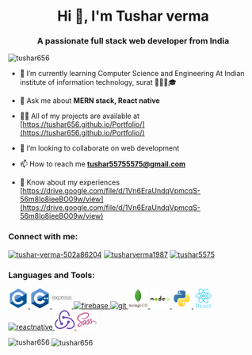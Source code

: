 <h1 align="center">Hi 👋, I'm Tushar verma</h1>
<h3 align="center">A passionate full stack web developer from India</h3>

<p align="left"> <img src="https://komarev.com/ghpvc/?username=tushar656&label=Profile%20views&color=0e75b6&style=flat" alt="tushar656" /> </p>

- 🌱 I’m currently learning Computer Science and Engineering At Indian institute of information technology, surat 👨🏻‍🎓🎓

- 💬 Ask me about **MERN stack, React native**

- 👨‍💻 All of my projects are available at [https://tushar656.github.io/Portfolio/](https://tushar656.github.io/Portfolio/)

- 💞️ I’m looking to collaborate on web development

- 📫 How to reach me **tushar55755575@gmail.com**

- 📄 Know about my experiences [https://drive.google.com/file/d/1Vn6EraUndqVpmcqS-56m8Io8ieeBO09w/view](https://drive.google.com/file/d/1Vn6EraUndqVpmcqS-56m8Io8ieeBO09w/view)

<h3 align="left">Connect with me:</h3>
<p align="left">
<a href="https://linkedin.com/in/tushar-verma-502a86204" target="blank"><img align="center" src="https://raw.githubusercontent.com/rahuldkjain/github-profile-readme-generator/master/src/images/icons/Social/linked-in-alt.svg" alt="tushar-verma-502a86204" height="30" width="40" /></a>
<a href="https://instagram.com/tusharverma1987" target="blank"><img align="center" src="https://raw.githubusercontent.com/rahuldkjain/github-profile-readme-generator/master/src/images/icons/Social/instagram.svg" alt="tusharverma1987" height="30" width="40" /></a>
<a href="https://www.codechef.com/users/tushar5575" target="blank"><img align="center" src="https://cdn.jsdelivr.net/npm/simple-icons@3.1.0/icons/codechef.svg" alt="tushar5575" height="30" width="40" /></a>
</p>

<h3 align="left">Languages and Tools:</h3>
<p align="left"> <a href="https://www.cprogramming.com/" target="_blank" rel="noreferrer"> <img src="https://raw.githubusercontent.com/devicons/devicon/master/icons/c/c-original.svg" alt="c" width="40" height="40"/> </a> <a href="https://www.w3schools.com/cpp/" target="_blank" rel="noreferrer"> <img src="https://raw.githubusercontent.com/devicons/devicon/master/icons/cplusplus/cplusplus-original.svg" alt="cplusplus" width="40" height="40"/> </a> <a href="https://expressjs.com" target="_blank" rel="noreferrer"> <img src="https://raw.githubusercontent.com/devicons/devicon/master/icons/express/express-original-wordmark.svg" alt="express" width="40" height="40"/> </a> <a href="https://firebase.google.com/" target="_blank" rel="noreferrer"> <img src="https://www.vectorlogo.zone/logos/firebase/firebase-icon.svg" alt="firebase" width="40" height="40"/> </a> <a href="https://git-scm.com/" target="_blank" rel="noreferrer"> <img src="https://www.vectorlogo.zone/logos/git-scm/git-scm-icon.svg" alt="git" width="40" height="40"/> </a> <a href="https://www.mongodb.com/" target="_blank" rel="noreferrer"> <img src="https://raw.githubusercontent.com/devicons/devicon/master/icons/mongodb/mongodb-original-wordmark.svg" alt="mongodb" width="40" height="40"/> </a> <a href="https://nodejs.org" target="_blank" rel="noreferrer"> <img src="https://raw.githubusercontent.com/devicons/devicon/master/icons/nodejs/nodejs-original-wordmark.svg" alt="nodejs" width="40" height="40"/> </a> <a href="https://www.python.org" target="_blank" rel="noreferrer"> <img src="https://raw.githubusercontent.com/devicons/devicon/master/icons/python/python-original.svg" alt="python" width="40" height="40"/> </a> <a href="https://reactjs.org/" target="_blank" rel="noreferrer"> <img src="https://raw.githubusercontent.com/devicons/devicon/master/icons/react/react-original-wordmark.svg" alt="react" width="40" height="40"/> </a> <a href="https://reactnative.dev/" target="_blank" rel="noreferrer"> <img src="https://reactnative.dev/img/header_logo.svg" alt="reactnative" width="40" height="40"/> </a> <a href="https://redux.js.org" target="_blank" rel="noreferrer"> <img src="https://raw.githubusercontent.com/devicons/devicon/master/icons/redux/redux-original.svg" alt="redux" width="40" height="40"/> </a> <a href="https://sass-lang.com" target="_blank" rel="noreferrer"> <img src="https://raw.githubusercontent.com/devicons/devicon/master/icons/sass/sass-original.svg" alt="sass" width="40" height="40"/> </a> </p>

<p><img align="left" src="https://github-readme-stats.vercel.app/api/top-langs?username=tushar656&show_icons=true&locale=en&layout=compact" alt="tushar656" /></p>

<p>&nbsp;<img align="center" src="https://github-readme-stats.vercel.app/api?username=tushar656&show_icons=true&locale=en" alt="tushar656" /></p>

<!---
Tushar656/Tushar656 is a ✨ special ✨ repository because its `README.md` (this file) appears on your GitHub profile.
You can click the Preview link to take a look at your changes.
--->

